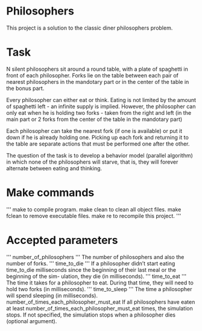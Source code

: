 # Philosophers
This project is a solution to the classic diner philosophers problem.
# Task
N silent philosophers sit around a round table, with a plate of spaghetti in front of each philosopher. Forks lie on the table between each pair of nearest philosophers in the mandotary part or in the center of the table in the bonus part.

Every philosopher can either eat or think. Eating is not limited by the amount of spaghetti left - an infinite supply is implied. However, the philosopher can only eat when he is holding two forks - taken from the right and left (in the main part or 2 forks from the center of the table in the mandotary part)

Each philosopher can take the nearest fork (if one is available) or put it down if he is already holding one. Picking up each fork and returning it to the table are separate actions that must be performed one after the other.

The question of the task is to develop a behavior model (parallel algorithm) in which none of the philosophers will starve, that is, they will forever alternate between eating and thinking.

# Make commands
'''
make to compile program.
make clean to clean all object files.
make fclean to remove executable files.
make re to recompile this project.
'''

# Accepted parameters
''' number_of_philosophers ''' The number of philosophers and also the number of forks.
''' time_to_die ''' If a philosopher didn’t start eating time_to_die milliseconds since the beginning of their last meal or the beginning of the sim- ulation, they die (in milliseconds).
''' time_to_eat ''' The time it takes for a philosopher to eat. During that time, they will need to hold two forks (in milliseconds).
''' time_to_sleep ''' The time a philosopher will spend sleeping (in milliseconds).
number_of_times_each_philosopher_must_eat If all philosophers have eaten at least number_of_times_each_philosopher_must_eat times, the simulation stops. If not specified, the simulation stops when a philosopher dies (optional argument).
